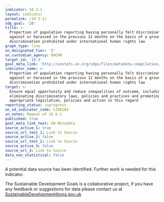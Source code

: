 ```yaml
---
indicator: 10.3.1
layout: indicator
permalink: /10-3-1/
sdg_goal: '10'
title: >-
  Proportion of population reporting having personally felt discriminated
  against or harassed in the previous 12 months on the basis of a ground of
  discrimination prohibited under international human rights law
graph_type: line
un_designated_tier: '3'
un_custodian_agency: OHCHR
target_id: '10.3'
goal_meta_link: 'http://unstats.un.org/sdgs/files/metadata-compilation/Metadata-Goal-10.pdf'
indicator_name: >-
  Proportion of population reporting having personally felt discriminated
  against or harassed in the previous 12 months on the basis of a ground of
  discrimination prohibited under international human rights law
target: >-
  Ensure equal opportunity and reduce inequalities of outcome, including by
  eliminating discriminatory laws, policies and practices and promoting
  appropriate legislation, policies and action in this regard
reporting_status: inprogress
un_sd_indicator_code: C200204
un_notes: Repeat of 16.b.1
published: true
goal_meta_link_text: UN Metadata
source_active_1: true
source_url_text_1: Link to Source
source_active_2: false
source_url_text_2: Link to Source
source_active_3: false
source_url_3: Link to Source
data_non_statistical: false
---
```


A potential data source has been identified. Further work is needed for this indicator.

The Sustainable Development Goals is a collaborative project, if you have any feedback or suggestions for data please contact us at <SustainableDevelopment@ons.gov.uk>  
